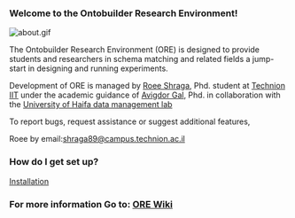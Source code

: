 ### Welcome to the Ontobuilder Research Environment! ###

![about.gif](https://bitbucket.org/repo/n9GKe/images/3183918637-about.gif)

The Ontobuilder Research Environment (ORE) is designed to provide students and researchers in schema matching and related fields a jump-start in designing and running experiments. 

Development of ORE is managed by [Roee Shraga](sites.google.com/view/roee-shraga), Phd. student at [Technion IIT](http://www.technion.ac.il) under the academic guidance of [Avigdor Gal](http://ie.technion.ac.il/~avigal), Phd. in collaboration with the [University of Haifa data management lab](https://sites.google.com/edu.haifa.ac.il/data-management-lab)

 To report bugs, request assistance or suggest additional features,

Roee by email:shraga89@campus.technion.ac.il


### How do I get set up? ###

[Installation](https://bitbucket.org/tomers77/ontobuilder-research-environment/wiki/Installation)


### For more information Go to: [ORE Wiki](https://bitbucket.org/tomers77/ontobuilder-research-environment/wiki/Home) ###
